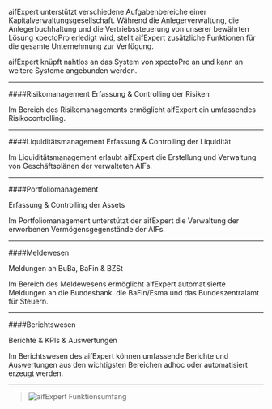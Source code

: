 aifExpert unterstützt verschiedene Aufgabenbereiche einer Kapitalverwaltungsgesellschaft. Während
die Anlegerverwaltung, die Anlegerbuchhaltung und die Vertriebssteuerung von unserer bewährten
Lösung xpectoPro erledigt wird, stellt aifExpert zusätzliche Funktionen für die gesamte Unternehmung
zur Verfügung.

aifExpert knüpft nahtlos an das System von xpectoPro an und kann an weitere Systeme angebunden
werden.

----------

####Risikomanagement
Erfassung & Controlling der Risiken

Im Bereich des Risikomanagements ermöglicht aifExpert ein umfassendes Risikocontrolling.

----------

####Liquiditätsmanagement
Erfassung & Controlling der Liquidität

Im Liquiditätsmanagement erlaubt aifExpert die Erstellung und Verwaltung von Geschäftsplänen der verwalteten AIFs.

----------

####Portfoliomanagement

Erfassung & Controlling der Assets

Im Portfoliomanagement unterstützt der aifExpert die Verwaltung der erworbenen Vermögensgegenstände der AIFs.

----------

####Meldewesen

Meldungen an BuBa, BaFin & BZSt 

Im Bereich des Meldewesens ermöglicht aifExpert automatisierte Meldungen an die Bundesbank. die BaFin/Esma und das Bundeszentralamt für Steuern.

----------

####Berichtswesen

Berichte & KPIs & Auswertungen

Im Berichtswesen des aifExpert können umfassende Berichte und Auswertungen aus den wichtigsten Bereichen adhoc oder automatisiert erzeugt werden. 


----------


>![aifExpert Funktionsumfang](http://xpecto.github.io/docs/aifExpert/aifExpert1.png)
